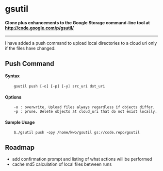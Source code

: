 # gsutil
#### Clone plus enhancements to the Google Storage command-line tool at http://code.google.com/p/gsutil/
****

I have added a push command to upload local directories to a cloud uri only if the files have changed.

## Push Command
#### Syntax
        gsutil push [-o] [-p] [-y] src_uri dst_uri
#### Options
        -o : overwrite. Upload files always regardless if objects differ.
        -p : prune. Delete objects at cloud_uri that do not exist locally.

#### Sample Usage
        $./gsutil push -opy /home/kwo/gsutil gs://code.repo/gsutil

## Roadmap
 - add confirmation prompt and listing of what actions will be performed
 - cache md5 calculation of local files between runs
